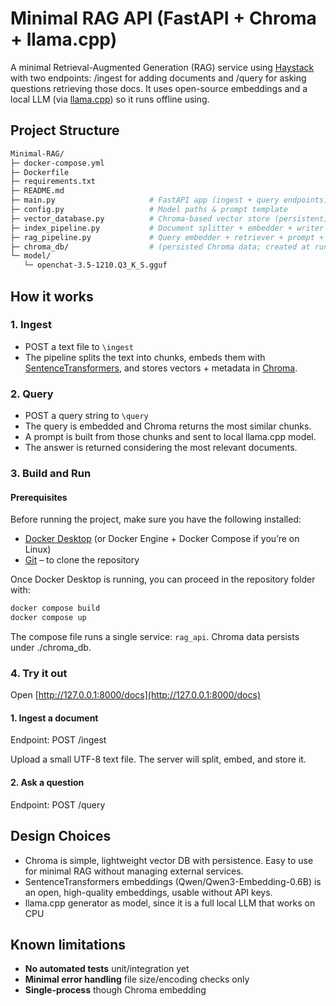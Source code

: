 # Minimal RAG API (FastAPI + Chroma + llama.cpp)

A minimal Retrieval-Augmented Generation (RAG) service using [Haystack](https://haystack.deepset.ai/) with two endpoints: /ingest for adding documents and /query for asking questions retrieving those docs. It uses open-source embeddings and a local LLM (via [llama.cpp](https://github.com/ggml-org/llama.cpp)) so it runs offline using.

## Project Structure

```bash
Minimal-RAG/
├─ docker-compose.yml
├─ Dockerfile
├─ requirements.txt
├─ README.md
├─ main.py                     # FastAPI app (ingest + query endpoints)
├─ config.py                   # Model paths & prompt template
├─ vector_database.py          # Chroma-based vector store (persistent)
├─ index_pipeline.py           # Document splitter + embedder + writer
├─ rag_pipeline.py             # Query embedder + retriever + prompt + LLM + answer
├─ chroma_db/                  # (persisted Chroma data; created at runtime)
└─ model/
   └─ openchat-3.5-1210.Q3_K_S.gguf   
```

## How it works
### 1. Ingest
- POST a text file to `\ingest`
- The pipeline splits the text into chunks, embeds them with [SentenceTransformers](https://www.sbert.net/), and stores vectors + metadata in [Chroma](https://www.trychroma.com/).

### 2. Query
- POST a query string to `\query`
- The query is embedded and Chroma returns the most similar chunks.
- A prompt is built from those chunks and sent to local llama.cpp model.
- The answer is returned considering the most relevant documents.

### 3. Build and Run
#### Prerequisites
Before running the project, make sure you have the following installed:

- [Docker Desktop](https://docs.docker.com/desktop/setup/install/windows-install/) (or Docker Engine + Docker Compose if you’re on Linux)
- [Git](https://git-scm.com/downloads/win) – to clone the repository

Once Docker Desktop is running, you can proceed in the repository folder with:
```bash
docker compose build
docker compose up
```

The compose file runs a single service: `rag_api`.
Chroma data persists under ./chroma_db.


### 4. Try it out
Open [http://127.0.0.1:8000/docs](http://127.0.0.1:8000/docs)

#### 1. Ingest a document

Endpoint: POST /ingest

Upload a small UTF-8 text file.
The server will split, embed, and store it.

#### 2. Ask a question

Endpoint: POST /query

## Design Choices
- Chroma is simple, lightweight vector DB with persistence. Easy to use for minimal RAG without managing external services.
- SentenceTransformers embeddings (Qwen/Qwen3-Embedding-0.6B) is an open, high-quality embeddings, usable without API keys.
- llama.cpp generator as model, since it is a full local LLM that works on CPU

## Known limitations
- **No automated tests** unit/integration yet
- **Minimal error handling** file size/encoding checks only
- **Single-process** though Chroma embedding
